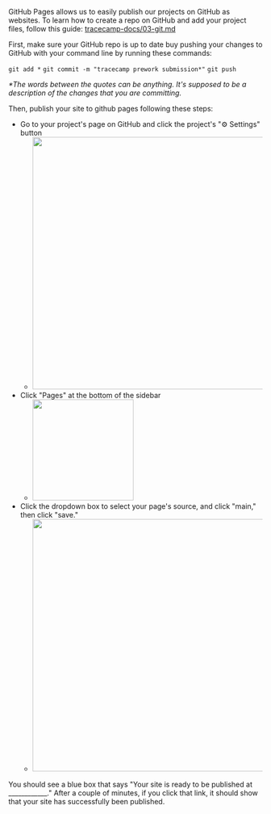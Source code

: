 GitHub Pages allows us to easily publish our projects on GitHub as websites. To learn how to create a repo on GitHub and add your project files, follow this guide: [tracecamp-docs/03-git.md](https://github.com/ClemsonTRACE/tracecamp-summer-2021/blob/main/tracecamp-docs/03-git.md)

First, make sure your GitHub repo is up to date buy pushing your changes to GitHub with your command line by running these commands:

`git add *`
`git commit -m "tracecamp prework submission*"`
`git push`

*\*The words between the quotes can be anything. It's supposed to be a description of the changes that you are committing.*

Then, publish your site to github pages following these steps:
- Go to your project's page on GitHub and click the project's "⚙ Settings" button 
  - <img src="https://user-images.githubusercontent.com/44075075/125997604-eaf156e5-0051-4356-bb82-50f113901238.png" width="500"/>
- Click "Pages" at the bottom of the sidebar
  - <img src="https://user-images.githubusercontent.com/44075075/125997843-dd9e40cc-b987-4854-ba5a-62290182e276.png" width="200"/> 
- Click the dropdown box to select your page's source, and click "main," then click "save."
  - <img src="https://user-images.githubusercontent.com/44075075/125998235-70bf43a0-b011-42ec-ae2b-46d64c3cc640.png" width="500"/> 

You should see a blue box that says "Your site is ready to be published at ____________." After a couple of minutes, if you click that link, it should show that your site has successfully been published.
